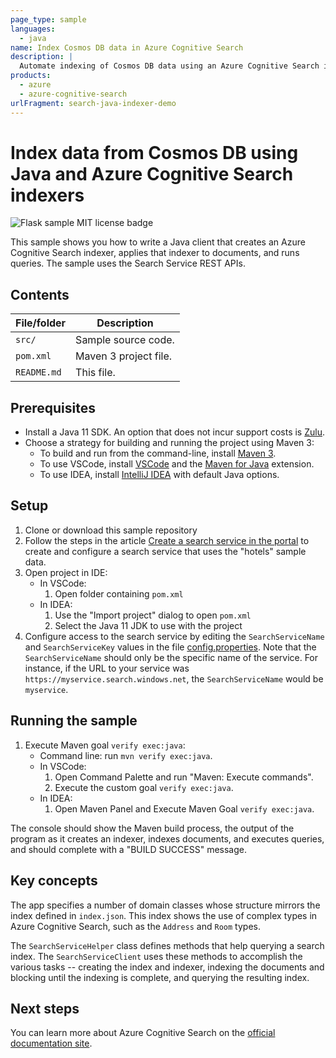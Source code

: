 ```yaml
---
page_type: sample
languages:
  - java
name: Index Cosmos DB data in Azure Cognitive Search
description: |
  Automate indexing of Cosmos DB data using an Azure Cognitive Search indexer and REST APIs. This example runs as a Java console application.
products:
  - azure
  - azure-cognitive-search
urlFragment: search-java-indexer-demo
---
```


# Index data from Cosmos DB using Java and Azure Cognitive Search indexers

![Flask sample MIT license badge](https://img.shields.io/badge/license-MIT-green.svg)

This sample shows you how to write a Java client that creates an Azure Cognitive Search indexer, applies that indexer to documents, and runs queries. The sample uses the Search Service REST APIs.

## Contents

| File/folder | Description |
|-------------|-------------|
| `src/`       | Sample source code. |
| `pom.xml` | Maven 3 project file. |
| `README.md`   | This file. |

## Prerequisites

- Install a Java 11 SDK. An option that does not incur support costs is [Zulu](https://docs.microsoft.com/java/azure/jdk/?view=azure-java-stable).
- Choose a strategy for building and running the project using Maven 3:
    - To build and run from the command-line, install [Maven 3](https://maven.apache.org/download.cgi).
    - To use VSCode, install [VSCode](https://code.visualstudio.com/) and the [Maven for Java](https://marketplace.visualstudio.com/items?itemName=vscjava.vscode-maven) extension.
    - To use IDEA, install [IntelliJ IDEA](https://www.jetbrains.com/idea/) with default Java options.

## Setup

1. Clone or download this sample repository
1. Follow the steps in the article [Create a search service in the portal](https://docs.microsoft.com/azure/search/search-create-service-portal) to create and configure a search service that uses the "hotels" sample data.
1. Open project in IDE:
    * In VSCode: 
        1. Open folder containing `pom.xml` 
    * In IDEA: 
        1. Use the "Import project" dialog to open `pom.xml`
        1. Select the Java 11 JDK to use with the project
1. Configure access to the search service by editing the `SearchServiceName` and `SearchServiceKey` values in the file [config.properties](src/main/resources/com/microsoft/azure/search/samples/app/config.properties). Note that the `SearchServiceName` should only be the specific name of the service. For instance, if the URL to your service was `https://myservice.search.windows.net`, the `SearchServiceName` would be `myservice`.

## Running the sample

1. Execute Maven goal `verify exec:java`:
    * Command line: run `mvn verify exec:java`.
    * In VSCode: 
        1. Open Command Palette and run "Maven: Execute commands".
        2. Execute the custom goal `verify exec:java`.
    * In IDEA:
        1. Open Maven Panel and Execute Maven Goal `verify exec:java`.

The console should show the Maven build process, the output of the program as it creates an indexer, indexes documents, and executes queries, and should complete with a "BUILD SUCCESS" message.

## Key concepts

The app specifies a number of domain classes whose structure mirrors the index defined in `index.json`. This index shows the use of complex types in Azure Cognitive Search, such as the `Address` and `Room` types. 

The `SearchServiceHelper` class defines methods that help querying a search index. The `SearchServiceClient` uses these methods to accomplish the various tasks -- creating the index and indexer, indexing the documents and blocking until the indexing is complete, and querying the resulting index. 
    
## Next steps

You can learn more about Azure Cognitive Search on the [official documentation site](https://docs.microsoft.com/azure/search).